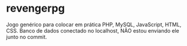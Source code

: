 # revengerpg
Jogo genérico para colocar em prática PHP, MySQL, JavaScript, HTML, CSS.
Banco de dados conectado no localhost, NÃO estou enviando ele junto no commit.
